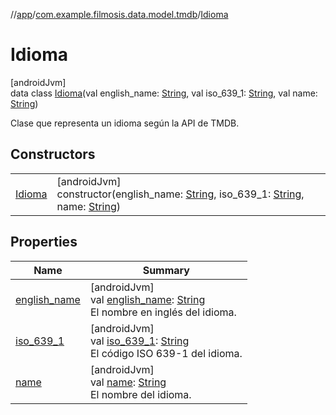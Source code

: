 //[app](../../../index.md)/[com.example.filmosis.data.model.tmdb](../index.md)/[Idioma](index.md)

# Idioma

[androidJvm]\
data class [Idioma](index.md)(val english_name: [String](https://kotlinlang.org/api/latest/jvm/stdlib/kotlin/-string/index.html), val iso_639_1: [String](https://kotlinlang.org/api/latest/jvm/stdlib/kotlin/-string/index.html), val name: [String](https://kotlinlang.org/api/latest/jvm/stdlib/kotlin/-string/index.html))

Clase que representa un idioma según la API de TMDB.

## Constructors

| | |
|---|---|
| [Idioma](-idioma.md) | [androidJvm]<br>constructor(english_name: [String](https://kotlinlang.org/api/latest/jvm/stdlib/kotlin/-string/index.html), iso_639_1: [String](https://kotlinlang.org/api/latest/jvm/stdlib/kotlin/-string/index.html), name: [String](https://kotlinlang.org/api/latest/jvm/stdlib/kotlin/-string/index.html)) |

## Properties

| Name | Summary |
|---|---|
| [english_name](english_name.md) | [androidJvm]<br>val [english_name](english_name.md): [String](https://kotlinlang.org/api/latest/jvm/stdlib/kotlin/-string/index.html)<br>El nombre en inglés del idioma. |
| [iso_639_1](iso_639_1.md) | [androidJvm]<br>val [iso_639_1](iso_639_1.md): [String](https://kotlinlang.org/api/latest/jvm/stdlib/kotlin/-string/index.html)<br>El código ISO 639-1 del idioma. |
| [name](name.md) | [androidJvm]<br>val [name](name.md): [String](https://kotlinlang.org/api/latest/jvm/stdlib/kotlin/-string/index.html)<br>El nombre del idioma. |
